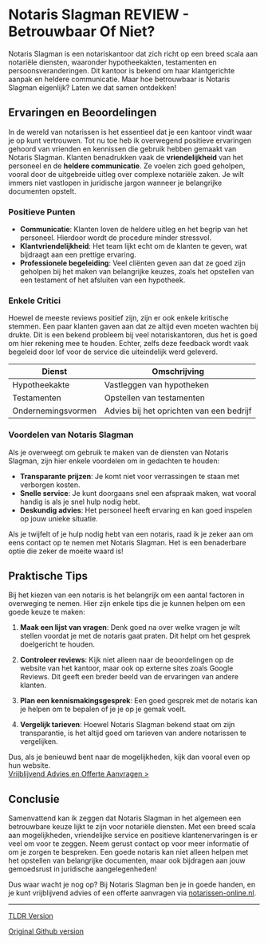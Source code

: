# Notaris Slagman REVIEW - Betrouwbaar Of Niet?

Notaris Slagman is een notariskantoor dat zich richt op een breed scala aan notariële diensten, waaronder hypotheekakten, testamenten en persoonsveranderingen. Dit kantoor is bekend om haar klantgerichte aanpak en heldere communicatie. Maar hoe betrouwbaar is Notaris Slagman eigenlijk? Laten we dat samen ontdekken!

## Ervaringen en Beoordelingen

In de wereld van notarissen is het essentieel dat je een kantoor vindt waar je op kunt vertrouwen. Tot nu toe heb ik overwegend positieve ervaringen gehoord van vrienden en kennissen die gebruik hebben gemaakt van Notaris Slagman. Klanten benadrukken vaak de **vriendelijkheid** van het personeel en de **heldere communicatie**. Ze voelen zich goed geholpen, vooral door de uitgebreide uitleg over complexe notariële zaken. Je wilt immers niet vastlopen in juridische jargon wanneer je belangrijke documenten opstelt.

### Positieve Punten
- **Communicatie**: Klanten loven de heldere uitleg en het begrip van het personeel. Hierdoor wordt de procedure minder stressvol.
- **Klantvriendelijkheid**: Het team lijkt echt om de klanten te geven, wat bijdraagt aan een prettige ervaring.
- **Professionele begeleiding**: Veel cliënten geven aan dat ze goed zijn geholpen bij het maken van belangrijke keuzes, zoals het opstellen van een testament of het afsluiten van een hypotheek.

### Enkele Critici
Hoewel de meeste reviews positief zijn, zijn er ook enkele kritische stemmen. Een paar klanten gaven aan dat ze altijd even moeten wachten bij drukte. Dit is een bekend probleem bij veel notariskantoren, dus het is goed om hier rekening mee te houden. Echter, zelfs deze feedback wordt vaak begeleid door lof voor de service die uiteindelijk werd geleverd.

| Dienst                 | Omschrijving                              |
|-----------------------|------------------------------------------|
| Hypotheekakte         | Vastleggen van hypotheken                 |
| Testamenten           | Opstellen van testamenten                 |
| Ondernemingsvormen    | Advies bij het oprichten van een bedrijf  |

### Voordelen van Notaris Slagman
Als je overweegt om gebruik te maken van de diensten van Notaris Slagman, zijn hier enkele voordelen om in gedachten te houden:

- **Transparante prijzen**: Je komt niet voor verrassingen te staan met verborgen kosten.
- **Snelle service**: Je kunt doorgaans snel een afspraak maken, wat vooral handig is als je snel hulp nodig hebt.
- **Deskundig advies**: Het personeel heeft ervaring en kan goed inspelen op jouw unieke situatie.

Als je twijfelt of je hulp nodig hebt van een notaris, raad ik je zeker aan om eens contact op te nemen met Notaris Slagman. Het is een benaderbare optie die zeker de moeite waard is!

## Praktische Tips

Bij het kiezen van een notaris is het belangrijk om een aantal factoren in overweging te nemen. Hier zijn enkele tips die je kunnen helpen om een goede keuze te maken:

1. **Maak een lijst van vragen**: Denk goed na over welke vragen je wilt stellen voordat je met de notaris gaat praten. Dit helpt om het gesprek doelgericht te houden.
   
2. **Controleer reviews**: Kijk niet alleen naar de beoordelingen op de website van het kantoor, maar ook op externe sites zoals Google Reviews. Dit geeft een breder beeld van de ervaringen van andere klanten.

3. **Plan een kennismakingsgesprek**: Een goed gesprek met de notaris kan je helpen om te bepalen of je je op je gemak voelt. 

4. **Vergelijk tarieven**: Hoewel Notaris Slagman bekend staat om zijn transparantie, is het altijd goed om tarieven van andere notarissen te vergelijken.

Dus, als je benieuwd bent naar de mogelijkheden, kijk dan vooral even op hun website.  
[Vrijblijvend Advies en Offerte Aanvragen >](https://notarissen-online.nl)

## Conclusie

Samenvattend kan ik zeggen dat Notaris Slagman in het algemeen een betrouwbare keuze lijkt te zijn voor notariële diensten. Met een breed scala aan mogelijkheden, vriendelijke service en positieve klantenervaringen is er veel om voor te zeggen. Neem gerust contact op voor meer informatie of om je zorgen te bespreken. Een goede notaris kan niet alleen helpen met het opstellen van belangrijke documenten, maar ook bijdragen aan jouw gemoedsrust in juridische aangelegenheden!

Dus waar wacht je nog op? Bij Notaris Slagman ben je in goede handen, en je kunt vrijblijvend advies of een offerte aanvragen via [notarissen-online.nl](https://notarissen-online.nl).

---
[TLDR Version](https://gist.github.com/readthisnow/345ea58bcf608b24ff99a4a2197e961d)

[Original Github version](https://github.com/readthisnow/notaris-slagman-review-betrouwbaar-of-niet#readme)
